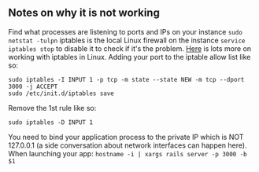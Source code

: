 ## Notes on why it is not working
Find what processes are listening to ports and IPs on your instance
`sudo netstat -tulpn`
iptables is the local Linux firewall on the instance
`service iptables stop` to disable it to check if it's the problem.
[Here](https://fedoraproject.org/wiki/How_to_edit_iptables_rules) is lots more
on working with iptables in Linux.
Adding your port to the iptable allow list like so:

```
sudo iptables -I INPUT 1 -p tcp -m state --state NEW -m tcp --dport 3000 -j ACCEPT
sudo /etc/init.d/iptables save
```
Remove the 1st rule like so:
```
sudo iptables -D INPUT 1
```

You need to bind your application process to the private IP which is NOT 127.0.0.1 (a side conversation
about network interfaces can happen here).
When launching your app:
`hostname -i | xargs rails server -p 3000 -b $1`
